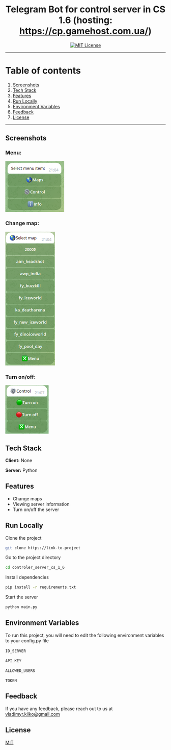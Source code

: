 <div align="center">

# Telegram Bot for control server in CS 1.6 (hosting: https://cp.gamehost.com.ua/)
[![MIT License](https://img.shields.io/badge/License-MIT-green.svg)](LICENSE)
</div>

---
# Table of contents
1. [Screenshots](#Screenshots)
2. [Tech Stack](#Stack)
3. [Features](#features)
4. [Run Locally](#run)
5. [Environment Variables](#environment)
6. [Feedback](#Feedback)
7. [License](#License)
<div id="Screenshots">

---
## Screenshots

### Menu:
![App Screenshot](img/menu.png)

### Change map:
![App Screenshot](img/map.png)


### Turn on/off:
![App Screenshot](img/power.png)

</div>
<div id="Stack">

## Tech Stack

**Client:** None

**Server:** Python
</div>
<div id="Features">

## Features

- Change maps
- Viewing server information
- Turn on/off the server
</div>
<div id="run">

## Run Locally

Clone the project

~~~bash
git clone https://link-to-project
~~~

Go to the project directory

~~~bash
cd controler_server_cs_1_6
~~~

Install dependencies

~~~bash
pip install -r requirements.txt
~~~

Start the server

~~~bash
python main.py
~~~
</div>
<div id="environment">

## Environment Variables

To run this project, you will need to edit the following environment variables to your config.py file

`ID_SERVER`

`API_KEY`

`ALLOWED_USERS`

`TOKEN`
</div>
<div id="Feedback">

## Feedback

If you have any feedback, please reach out to us at vladimyr.kilko@gmail.com
</div>
<div id="License">

## License

[MIT](LICENSE)
</div>